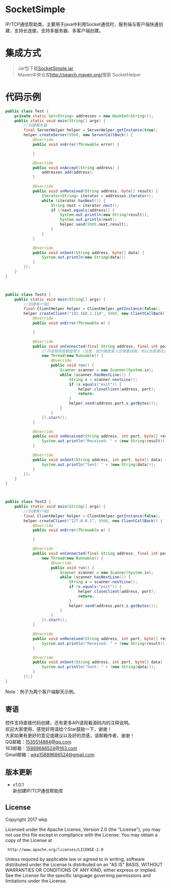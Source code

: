 # SocketSimple
IP/TCP通信帮助类，主要用于java中利用Socket通信时，服务端与客户端快速创建，支持长连接，支持多服务器、多客户端创建。
# 集成方式
> Jar包下载<a href="https://github.com/wkp111/SocketSimple/blob/master/SocketSimple.jar">SocketSimple.jar</a><br/>
> Maven中央仓库<a href="http://search.maven.org/">http://search.maven.org/</a>搜索 SocketHelper
# 代码示例
```java
public class Test {
    private static Set<String> addresses = new HashSet<String>();
    public static void main(String[] args) {
        //创建服务器
        final ServerHelper helper = ServerHelper.getInstance(true);
        helper.createServer(9988, new ServerCallBack() {
            @Override
            public void onError(Throwable error) {

            }

            @Override
            public void onAccept(String address) {
                addresses.add(address);
            }

            @Override
            public void onReceived(String address, byte[] result) {
                Iterator<String> iterator = addresses.iterator();
                while (iterator.hasNext()) {
                    String next = iterator.next();
                    if (!next.equals(address)) {
                        System.out.println(new String(result));
                        System.out.println(next);
                        helper.send(9988,next,result);
                    }
                }
            }

            @Override
            public void onSent(String address, byte[] data) {
                System.out.println(new String(data));
            }
        });
    }
}



public class Test1 {
    public static void main(String[] args) {
        //创建客户端1
        final ClientHelper helper = ClientHelper.getInstance(false);
        helper.createClient("192.168.1.114", 9988, new ClientCallBack() {
            @Override
            public void onError(Throwable e) {

            }

            @Override
            public void onConnected(final String address, final int port) {
                //开线程获取键盘录入（注意：因为键盘录入会堵塞线程，所以当直接在该方法使用时会导致该方法所在线程堵塞）
                new Thread(new Runnable() {
                    @Override
                    public void run() {
                        Scanner scanner = new Scanner(System.in);
                        while (scanner.hasNextLine()) {
                            String s = scanner.nextLine();
                            if (s.equals("exit")) {
                                helper.closeClient(address, port);
                                return;
                            }
                            helper.send(address,port,s.getBytes());
                        }
                    }
                }).start();
            }

            @Override
            public void onReceived(String address, int port, byte[] result) {
                System.out.println("Received: " + (new String(result)));
            }

            @Override
            public void onSent(String address, int port, byte[] data) {
                System.out.println("Sent: " + (new String(data)));
            }
        });
    }
}



public class Test2 {
    public static void main(String[] args) {
        //创建客户端2
        final ClientHelper helper = ClientHelper.getInstance(false);
        helper.createClient("127.0.0.1", 9988, new ClientCallBack() {
            @Override
            public void onError(Throwable e) {

            }

            @Override
            public void onConnected(final String address, final int port) {
                new Thread(new Runnable() {
                    @Override
                    public void run() {
                        Scanner scanner = new Scanner(System.in);
                        while (scanner.hasNextLine()) {
                            String s = scanner.nextLine();
                            if (s.equals("exit")) {
                                helper.closeClient(address, port);
                                return;
                            }
                            helper.send(address,port,s.getBytes());
                        }
                    }
                }).start();
            }

            @Override
            public void onReceived(String address, int port, byte[] result) {
                System.out.println("Received: " + (new String(result)));
            }

            @Override
            public void onSent(String address, int port, byte[] data) {
                System.out.println("Sent: " + (new String(data)));
            }
        });}
}
```
Note：例子为两个客户端聊天示例。
## 寄语
控件支持直接代码创建，还有更多API请观看源码内的注释说明。<br/>
欢迎大家使用，感觉好用请给个Star鼓励一下，谢谢！<br/>
大家如果有更好的意见或建议以及好的灵感，请邮箱作者，谢谢！<br/>
QQ邮箱：1535514884@qq.com<br/>
163邮箱：15889686524@163.com<br/>
Gmail邮箱：wkp15889686524@gmail.com<br/>

## 版本更新
* v1.0.1<br/>
新创建IP/TCP通信帮助库
## License

   Copyright 2017 wkp

   Licensed under the Apache License, Version 2.0 (the "License");
   you may not use this file except in compliance with the License.
   You may obtain a copy of the License at

     http://www.apache.org/licenses/LICENSE-2.0

   Unless required by applicable law or agreed to in writing, software
   distributed under the License is distributed on an "AS IS" BASIS,
   WITHOUT WARRANTIES OR CONDITIONS OF ANY KIND, either express or implied.
   See the License for the specific language governing permissions and
   limitations under the License.


